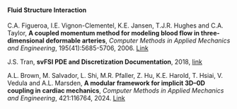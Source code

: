 ####  Fluid Structure Interaction

C.A. Figueroa, I.E. Vignon-Clementel, K.E. Jansen, T.J.R. Hughes and C.A. Taylor, **A coupled momentum method for modeling blood flow in three-dimensional deformable arteries**, _Computer Methods in Applied Mechanics and Engineering_, 195(41):5685-5706, 2006. [Link](http://www.sciencedirect.com/science/article/pii/S004578250500513X)

J.S. Tran, **svFSI PDE and Discretization Documentation**, 2018, [link](https://simtk.org/frs/download_confirm.php/file/5485/fsi_pde_documentation.pdf?group_id=188)

A.L. Brown, M. Salvador, L. Shi, M.R. Pfaller, Z. Hu, K.E. Harold, T. Hsiai, V. Vedula and A.L. Marsden, **A modular framework for implicit 3D–0D coupling in cardiac mechanics**, _Computer Methods in Applied Mechanics and Engineering_, 421:116764, 2024. [Link](https://www.sciencedirect.com/science/article/pii/S0045782524000203)
